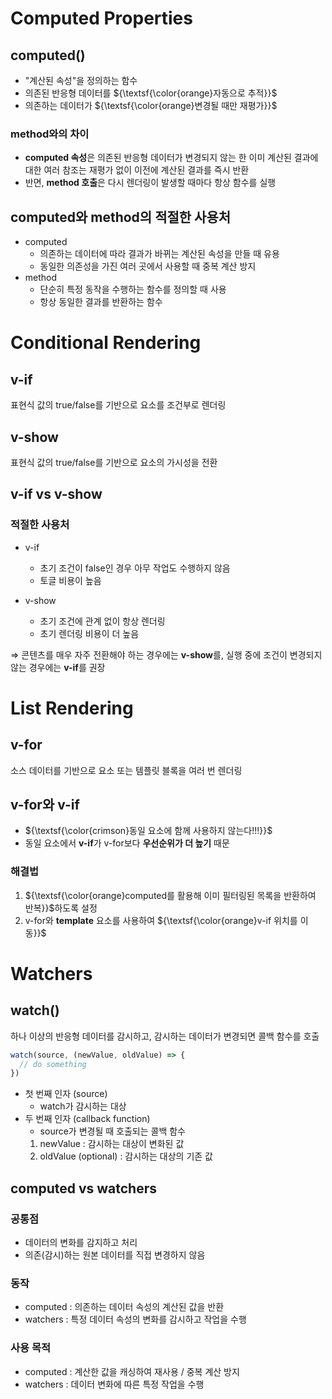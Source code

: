 # Computed Properties
## computed()
- "계산된 속성"을 정의하는 함수
- 의존된 반응형 데이터를 ${\textsf{\color{orange}자동으로 추적}}$
- 의존하는 데이터가 ${\textsf{\color{orange}변경될 때만 재평가}}$

### method와의 차이
- **computed 속성**은 의존된 반응형 데이터가 변경되지 않는 한 이미 계산된 결과에 대한 여러 참조는 재평가 없이 이전에 계산된 결과를 즉시 반환
- 반면, **method 호출**은 다시 렌더링이 발생할 때마다 항상 함수를 실행

## computed와 method의 적절한 사용처
- computed
  - 의존하는 데이터에 따라 결과가 바뀌는 계산된 속성을 만들 때 유용
  - 동일한 의존성을 가진 여러 곳에서 사용할 때 중복 계산 방지
- method
  - 단순히 특정 동작을 수행하는 함수를 정의할 때 사용
  - 항상 동일한 결과를 반환하는 함수

# Conditional Rendering
## v-if
표현식 값의 true/false를 기반으로 요소를 조건부로 렌더링

## v-show
표현식 값의 true/false를 기반으로 요소의 가시성을 전환

## v-if vs v-show
### 적절한 사용처
- v-if
  - 초기 조건이 false인 경우 아무 작업도 수행하지 않음
  - 토글 비용이 높음

- v-show
  - 초기 조건에 관계 없이 항상 렌더링
  - 초기 렌더링 비용이 더 높음

⇒ 콘텐츠를 매우 자주 전환해야 하는 경우에는 **v-show**를, 실행 중에 조건이 변경되지 않는 경우에는 **v-if**를 권장

# List Rendering
## v-for
소스 데이터를 기반으로 요소 또는 템플릿 블록을 여러 번 렌더링

## v-for와 v-if
- ${\textsf{\color{crimson}동일 요소에 함께 사용하지 않는다!!!}}$
- 동일 요소에서 **v-if**가 v-for보다 **우선순위가 더 높기** 때문

### 해결법
1. ${\textsf{\color{orange}computed를 활용해 이미 필터링된 목록을 반환하여 반복}}$하도록 설정
2. v-for와 **template** 요소를 사용하여 ${\textsf{\color{orange}v-if 위치를 이동}}$

# Watchers
## watch()
하나 이상의 반응형 데이터를 감시하고, 감시하는 데이터가 변경되면 콜백 함수를 호출
```js
watch(source, (newValue, oldValue) => {
  // do something
})
```
- 첫 번째 인자 (source)
  - watch가 감시하는 대상
- 두 번째 인자 (callback function)
  - source가 변경될 때 호출되는 콜백 함수
  1. newValue : 감시하는 대상이 변화된 값
  2. oldValue (optional) : 감시하는 대상의 기존 값

## computed vs watchers
### 공통점
- 데이터의 변화를 감지하고 처리
- 의존(감시)하는 원본 데이터를 직접 변경하지 않음

### 동작
- computed : 의존하는 데이터 속성의 계산된 값을 반환
- watchers : 특정 데이터 속성의 변화를 감시하고 작업을 수행

### 사용 목적
- computed : 계산한 값을 캐싱하여 재사용 / 중복 계산 방지
- watchers : 데이터 변화에 따른 특정 작업을 수행